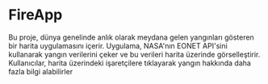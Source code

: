 ﻿# FireApp
Bu proje, dünya genelinde anlık olarak meydana gelen yangınları gösteren bir harita uygulamasını içerir. Uygulama, NASA'nın EONET API'sini kullanarak yangın verilerini çeker ve bu verileri harita üzerinde görselleştirir. Kullanıcılar, harita üzerindeki işaretçilere tıklayarak yangın hakkında daha fazla bilgi alabilirler
